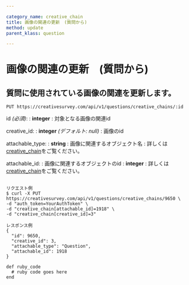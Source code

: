 ```yaml
---

category_name: creative_chain
title: 画像の関連の更新　(質問から)
method: update
parent_klass: question

---
```


# 画像の関連の更新　(質問から)

## 質問に使用されている画像の関連を更新します。

`PUT https://creativesurvey.com/api/v1/questions/creative_chains/:id`

id _(必須)_:
: __integer__
: 対象となる画像の関連id

creative_id:
: __integer__ _(デフォルト: null)_
: 画像のid

attachable_type:
: __string__
: 画像に関連するオブジェクト名
: 詳しくは[creative_chain](#creative_chain)をご覧ください。

attachable_id:
: 画像に関連するオブジェクトのid
: __integer__
: 詳しくは[creative_chain](#creative_chain)をご覧ください。

~~~

リクエスト例
$ curl -X PUT https://creativesurvey.com/api/v1/questions/creative_chains/9650 \
-d "auth_token=YourAuthToken" \
-d "creative_chain[attachable_id]=1918" \
-d "creative_chain[creative_id]=3"

レスポンス例
{
  "id": 9650,
  "creative_id": 3,
  "attachable_type": "Question",
  "attachable_id": 1918
}

~~~

 
~~~
def ruby_code
  # ruby code goes here
end
~~~

　
　
